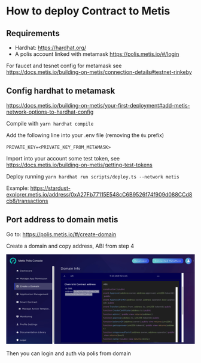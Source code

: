 # How to deploy Contract to Metis

## Requirements

- Hardhat: https://hardhat.org/
- A polis account linked with metamask https://polis.metis.io/#/login

For faucet and tesnet config for metamask see https://docs.metis.io/building-on-metis/connection-details#testnet-rinkeby

## Config hardhat to metamask

https://docs.metis.io/building-on-metis/your-first-deployment#add-metis-network-options-to-hardhat-config

Compile with `yarn hardhat compile`

Add the following line into your .env file (removing the `0x` prefix)

`PRIVATE_KEY=<PRIVATE_KEY_FROM_METAMASK>`

Import into your account some test token, see https://docs.metis.io/building-on-metis/getting-test-tokens

Deploy running `yarn hardhat run scripts/deploy.ts --network metis`

Example: https://stardust-explorer.metis.io/address/0xA27Fb77115E548cC6B9526f74f909d088CCd8cb8/transactions

## Port address to domain metis

Go to: https://polis.metis.io/#/create-domain

Create a domain and copy address, ABI from step 4 

![Add contract screenshot](./images/add-contract.png)

Then you can login and auth via polis from domain